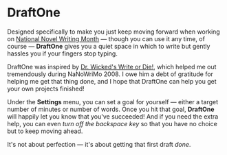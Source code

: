 DraftOne
=========

Designed specifically to make you just keep moving forward when working
on <a href="http://nanowrimo.org" target="_blank">National Novel Writing Month</a>
&mdash; though you can use it any time, of course &mdash;
__DraftOne__ gives you a quiet space in which to write but gently hassles you if
your fingers stop typing.

DraftOne was inspired by <a href="http://writeordie.com/#Web+App" target="_blank">Dr. Wicked's Write or Die!</a>,
which helped me out tremendously during NaNoWriMo 2008.
I owe him a debt of gratitude for helping me get that thing done, and I hope that DraftOne can help you
get your own projects finished!

Under the __Settings__ menu, you can set a goal for yourself &mdash; either a target number of minutes or number of
words. Once you hit that goal, __DraftOne__ will happily let you know that you've succeeded!
And if you need the extra help, you can even _turn off the backspace key_ so that you have no choice
but to keep moving ahead.

It's not about perfection &mdash; it's about getting that first draft _done_.
